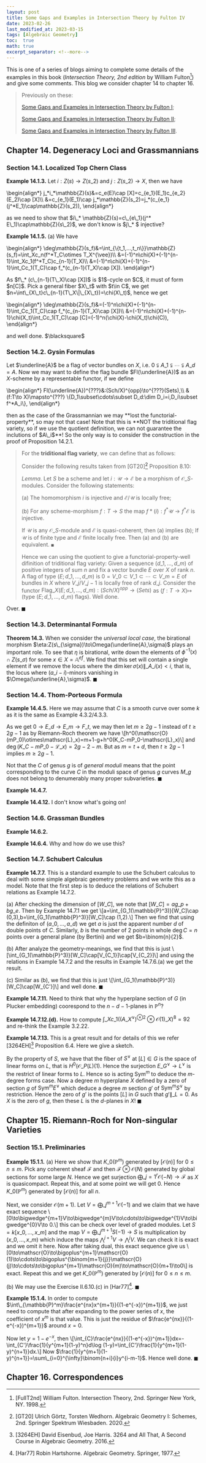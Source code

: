 ```yaml
---
layout: post
title: Some Gaps and Examples in Intersection Theory by Fulton IV
date: 2023-02-26
last_modified_at: 2023-03-15
tags: [Algebraic Geometry]
toc:  true
math: true
excerpt_separator: <!--more-->
---
```

This is one of a series of blogs aiming to complete some details of the examples in this book (*Intersection Theory, 2nd edition* by William Fulton[^1]) and give some comments. This blog we consider chapter 14 to chapter 16.

<!--more-->

> Previously on these:
>
> [Some Gaps and Examples in Intersection Theory by Fulton I](https://dvlxlwz.github.io/MyBlogs/2022/12/12/Some-Gaps-and-Examples-in-Intersection-Theory-by-Fulton-I/);
> 
> [Some Gaps and Examples in Intersection Theory by Fulton II](https://dvlxlwz.github.io/MyBlogs/2022/12/28/Some-Gaps-and-Examples-in-Intersection-Theory-by-Fulton-II/);
> 
> [Some Gaps and Examples in Intersection Theory by Fulton III](https://dvlxlwz.github.io/MyBlogs/2023/01/19/Some-Gaps-and-Examples-in-Intersection-Theory-by-Fulton-III/).

## Chapter 14. Degeneracy Loci and Grassmannians
### Section 14.1. Localized Top Chern Class
**Example 14.1.3.** Let $i:Z(s)\to Z(s\_2)$ and $j:Z(s\_2)\to X$, then we have 
<html>
<head>
  <meta charset="utf-8">
  <meta name="viewport" content="width=device-width">
  <script src="https://polyfill.io/v3/polyfill.min.js?features=es6"></script>
  <script id="MathJax-script" async
          src="https://cdn.jsdelivr.net/npm/mathjax@3/es5/tex-mml-chtml.js">
  </script>
</head>
<body>
<p>
\begin{align*}
j_*i_*\mathbb{Z}(s)&=c_e(E)\cap [X]=c_{e_1}(E_1)c_{e_2}(E_2)\cap [X]\\
  &=c_{e_1}(E_1)\cap j_*\mathbb{Z}(s_2)=j_*(c_{e_1}(j^*E_1)\cap\mathbb{Z}(s_2)),
\end{align*}
</p>
</body>
</html>
as we need to show that $i\_* \mathbb{Z}(s)=c\_{e\_1}(j^* E\_1)\cap\mathbb{Z}(s\_2)$, we don't know is $j\_* $ injective?

**Example 14.1.5.** (a) We have
<html>
<head>
  <meta charset="utf-8">
  <meta name="viewport" content="width=device-width">
  <script src="https://polyfill.io/v3/polyfill.min.js?features=es6"></script>
  <script id="MathJax-script" async
          src="https://cdn.jsdelivr.net/npm/mathjax@3/es5/tex-mml-chtml.js">
  </script>
</head>
<body>
<p>
\begin{align*}
\deg\mathbb{Z}(s_f)&=\int_{\{t_1,...,t_n\}}\mathbb{Z}(s_f)=\int_Xc_n(f^*T_C\otimes T_X^{\vee})\\
  &=(-1)^n\chi(X)+(-1)^{n-1}\int_Xc_1(f^*T_C)c_{n-1}(T_X)\\
  &=(-1)^n\chi(X)+(-1)^{n-1}\int_Cc_1(T_C)\cap f_*(c_{n-1}(T_X)\cap [X]).
\end{align*}
</p>
</body>
</html>
As $f\_* (c\_{n-1}(T\_X)\cap [X])$ is $1$-cycle on $C$, it must of form $n[C]$. Pick a general fiber $X\_t$ with $t\in C$, we get $n=\int\_{X\_t}c\_{n-1}(T\_X\|\_{X\_t})=\chi(X\_t)$, hence we get
<html>
<head>
  <meta charset="utf-8">
  <meta name="viewport" content="width=device-width">
  <script src="https://polyfill.io/v3/polyfill.min.js?features=es6"></script>
  <script id="MathJax-script" async
          src="https://cdn.jsdelivr.net/npm/mathjax@3/es5/tex-mml-chtml.js">
  </script>
</head>
<body>
<p>
\begin{align*}
\deg\mathbb{Z}(s_f)&=(-1)^n\chi(X)+(-1)^{n-1}\int_Cc_1(T_C)\cap f_*(c_{n-1}(T_X)\cap [X])\\
  &=(-1)^n\chi(X)+(-1)^{n-1}\chi(X_t)\int_Cc_1(T_C)\cap [C]=(-1)^n(\chi(X)-\chi(X_t)\chi(C)),
\end{align*}
</p>
</body>
</html>
and well done. $\blacksquare$

### Section 14.2. Gysin Formulas
Let $\underline{A}$ be a flag of vector bundles on $X$, i.e. $0\subsetneqq A\_1\subsetneqq\cdots\subsetneqq A\_d=A$.
Now we may want to define the flag bundle $Fl(\underline{A})$ as an $X$-scheme by a representable functor, if we define
<html>
<head>
  <meta charset="utf-8">
  <meta name="viewport" content="width=device-width">
  <script src="https://polyfill.io/v3/polyfill.min.js?features=es6"></script>
  <script id="MathJax-script" async
          src="https://cdn.jsdelivr.net/npm/mathjax@3/es5/tex-mml-chtml.js">
  </script>
</head>
<body>
<p>
\begin{align*}
Fl(\underline{A})^{???}&:(Sch/X)^{opp}\to^{???}(Sets),\\
  &(f:T\to X)\mapsto^{???} \{D_1\subset\cdots\subset D_d:\dim D_i=i,D_i\subset f^*A_i\},
\end{align*}
</p>
</body>
</html>
then as the case of the Grassmannian we may **lost the functorial-property**, so may not that case!
Note that this is **NOT the triditional flag variety, so if we use the quotient definition, we can not guarantee the inclutions of $A\_i$**! So the only way is to consider the construction in the proof of Proposition 14.2.1.

> For the **triditional flag variety**, we can define that as follows:
>
> Consider the following results taken from [GT20][^2] Proposition 8.10:
>
> *Lemma.* Let $S$ be a scheme and let $i:\mathscr{U}\to\mathscr{E}$ be a morphism of $\mathscr{O}\_S$-modules. Consider the following statements:
>
> (a) The homomorphism $i$ is injective and $\mathscr{E}/\mathscr{U}$ is locally free;
>
> (b) For any scheme-morphism $f:T\to S$ the map $f* (i):f^* \mathscr{U}\to f^* \mathscr{E}$ is injective.
>
> If $\mathscr{U}$ is any $\mathscr{O}\_S$-module and $\mathscr{E}$ is quasi-coherent, then (a) implies (b); If $\mathscr{U}$ is of finite type and $\mathscr{E}$ finite locally free. Then (a) and (b) are equivalent. $\blacksquare$
>
> Hence we can using the quotient to give a functorial-property-well difinition of triditional flag variety:
> Given a sequence $(d\_1,...,d\_m)$ of positive integers of sum $n$ and fix a vector bundle $E$ over $X$ of rank $n$. A flag of type $(E;d\_1,...,d\_m)$ is $0=V\_0\subset V\_1\subset\cdots\subset V\_m=E$ of bundles in $X$ where $V\_j/V\_{j-1}$ is locally free of rank $d\_j$. Consider the functor $\mathrm{Flag}\_X(E;d\_1,...,d\_m):(Sch/X)^{opp}\to(Sets)$ as $(f:T\to X)\mapsto$ (type $(E;d\_1,...,d\_m)$ flags). Well done.

Over. $\blacksquare$

### Section 14.3. Determinantal Formula
**Theorem 14.3.** When we consider the *universal local case*, the birational morphism $\eta:Z(s\_{\sigma})\to\Omega(\underline{A},\sigma)$ plays an important role. To see that $\eta$ is birational, write down the elements of $\phi^{-1}(x)\cap Z(s\_{\sigma})$ for some $x\in X=\mathbb{A}^{ef}$. We find that this set will contain a single element if we remove the locus where the $\dim\ker\sigma(x)\|\_{A\_i(x)}<i$, that is, the locus where $(a\_i-i)$-minors vanishing in $\Omega(\underline{A},\sigma)$. $\blacksquare$

### Section 14.4. Thom-Porteous Formula
**Example 14.4.5.** 
Here we may assume that $C$ is a smooth curve over some $k$ as it is the same as Example 4.3.2/4.3.3.

As we get $0\to E\_d\to E\_m\to F\_t$, we may then let $m\geq 2g-1$ instead of $t\geq 2g-1$ as by Riemann-Roch theorem we have
\\[h^0(\mathscr{O}(mP\_0)\otimes\mathscr{L}\_x)=m+1-g+h^0(K\_C-mP\_0-\mathscr{L}\_x)\\]
and $\deg(K\_C-mP\_0-\mathscr{L}\_x)=2g-2-m$. But as $m=t+d$, then $t\geq 2g-1$ implies $m\geq 2g-1$.

Not that the $C$ of genus $g$ is of *general moduli* means that the point corresponding to the curve $C$ in the moduli space of genus $g$ curves $M\_g$ does not belong to denumerably many proper subvarieties. $\blacksquare$

**Example 14.4.7.**

**Example 14.4.12.** I don't know what's going on!

### Section 14.6. Grassman Bundles
**Example 14.6.2.**

**Example 14.6.4.** Why and how do we use this?

### Section 14.7. Schubert Calculus
**Example 14.7.7.** This is a standard example to use the Schubert calculus to deal with some simple algebraic geometry problems and we write this as a model.
Note that the first step is to deduce the relations of Schubert relations as Example 14.7.2.

(a) After checking the dimension of $[W\_C]$, we note that $[W\_C]=ag\_p+bg\_e$. Then by Example 14.7.1 we get
\\[a=\int\_{G\_1(\mathbb{P}^3)}[W\_C]\cap (0,3),b=\int\_{G\_1(\mathbb{P}^3)}[W\_C]\cap (1,2).\\]
Then we find that using the definiton of $(a\_0,...,a\_d)$ we get $a$ is just the apparent number $d$ of double points of $C$. Similarly, $b$ is the number of 2 points in whole $\deg C=n$ points over a general plane (by Bertini) and we get $b=\binom{n}{2}$.

(b) After analyze the geometry-meanings, we find that this is just \\[\int\_{G\_1(\mathbb{P}^3)}[W\_C]\cap[V\_{C\_1}]\cap[V\_{C\_2}]\\]
and using the relations in Example 14.7.2 and the results in Example 14.7.6.(a) we get the result.

(c) Similar as (b), we find that this is just \\[\int\_{G\_1(\mathbb{P}^3)}[W\_C]\cap[W\_{C'}]\\]
and well done. $\blacksquare$

**Example 14.7.11.** Need to think that why the hyperplane section of $G$ (in Plucker embedding) coorespond to the $n-d-1$-planes in $\mathbb{P}^n$?

**Example 14.7.12.(d).** How to compute $\int\_Xc\_1((A\_X^{\vee})^{\otimes 2}\otimes\mathscr{O}(1)\_X)^8=92$ and re-think the Example 3.2.22.

**Example 14.7.13.** This is a great result and for details of this we refer [3264EH][^3] Proposition 6.4. Here we give a sketch.

By the property of $S$, we have that the fiber of $S^{\vee}$ at $[L]\in G$ is the space of linear forms on $L$, that is $H^0(\mathscr{O}\_{P(L)}(1)$. Hence the surjection $E\_G^{\vee}\to L^{\vee}$ is the restrict of linear forms to $L$. Hence so is acting $\mathrm{Sym}^m$ to deduce the $m$-degree forms case. Now a degree $m$ hyperplane $X$ defined by a zero of section $g$ of $\mathrm{Sym}^mE^{\vee}$ which deduce a degree $m$ section $g'$ of $\mathrm{Sym}^mS^{\vee}$ by restriction. Hence the zero of $g'$ is the points $[L]$ in $G$ such that $g'\|\_{L}=0$. As $X$ is the zero of $g$, then these $L$ is the $d$-planes in $X$! $\blacksquare$

## Chapter 15. Riemann-Roch for Non-singular Varieties
### Section 15.1. Preliminaries
**Example 15.1.1.** (a) Here we show that $K\_0(\mathbb{P}^m)$ generated by $[\mathscr{O}(n)]$ for $0\leq n\leq m$. Pick any coherent sheaf $\mathscr{F}$ and then $\mathscr{F}\otimes\mathscr{O}(N)$ generated by global sections for some large $N$. Hence we get surjection $\bigoplus\_{j=1}^r\mathscr{O}(-N)\to\mathscr{F}$ as $X$ is quasicompact. Repeat this, and at some point we will get $0$. Hence $K\_0(\mathbb{P}^m)$ generated by $[\mathscr{O}(n)]$ for all $n$.

Next, we consider $\mathscr{O}(m+1)$. Let $V=\bigoplus\_j^{m+1}\mathscr{O}(-1)$ and we claim that we have exact sequence
\\[0\to\bigwedge^{m+1}V\to\bigwedge^{m}V\to\cdots\to\bigwedge^{1}V\to\bigwedge^{0}V\to 0.\\]
this can be check over level of graded modules. Let $S=k[x\_0,...,x\_m]$ and the map $V=\bigoplus\_j^{m+1}S(-1)\to S$ is multiplication by $(x\_0,...,x\_m)$ which induce the maps $\bigwedge^{j+1}V\to\bigwedge^{j}V$. We can check it is exact and we omit it here. Now after taking dual, this exact sequence give us 
\\[0\to\mathscr{O}\to\bigoplus^{m+1}\mathscr{O}(1)\to\cdots\to\bigoplus^{\binom{m+1}{j}}\mathscr{O}(j)\to\cdots\to\bigoplus^{m+1}\mathscr{O}(m)\to\mathscr{O}(m+1)\to0\\]
is exact. Repeat this and we get $K\_0(\mathbb{P}^m)$ generated by $[\mathscr{O}(n)]$ for $0\leq n\leq m$. 

(b) We may use the Exercise II.6.10.(c) in [Har77][^4]. $\blacksquare$

**Example 15.1.4.** In order to compute $\int\_{\mathbb{P}^m}\frac{e^{nx}x^{m+1}}{(1-e^{-x})^{m+1}}$, we just need to compute that after expanding to the power series of $x$, the coefficient of $x^m$ is that value. This is just the residue of $\frac{e^{nx}}{(1-e^{-x})^{m+1}}$ around $x=0$.

Now let $y=1-e^{-x}$, then 
\\[\int\_{C}\frac{e^{nx}}{(1-e^{-x})^{m+1}}dx=-\int\_{C'}\frac{1}{y^{m+1}(1-y)^n}d\log (1-y)=\int\_{C'}\frac{1}{y^{m+1}(1-y)^{n+1}}dx.\\]
Now $\frac{1}{y^{m+1}(1-y)^{n+1}}=\sum\_{i=0}^{\infty}\binom{n+i}{i}y^{i-m-1}$. Hence well done. $\blacksquare$

## Chapter 16. Correspondences


[^1]: [FulIT2nd] William Fulton. Intersection Theory, 2nd. Springer New York, NY. 1998.

[^2]: [GT20] Ulrich Görtz, Torsten Wedhorn. Algebraic Geometry I: Schemes, 2nd. Springer Spektrum Wiesbaden. 2020.

[^3]: [3264EH] David Eisenbud, Joe Harris. 3264 and All That, A Second Course in Algebraic Geometry. 2016.

[^4]: [Har77] Robin Hartshorne. Algebraic Geometry. Springer, 1977.
